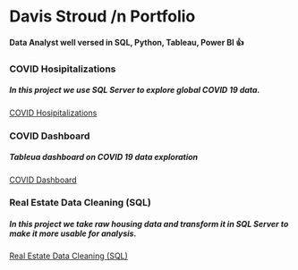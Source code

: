 # Davis Stroud /n Portfolio
#### Data Analyst well versed in SQL, Python, Tableau, Power BI 👍


### **COVID Hosipitalizations**
##### _In this project we use SQL Server to explore global COVID 19 data._
[COVID Hosipitalizations](https://github.com/DavisStroud/PortfolioProjects/blob/1565496498734279c5b24cb00e77aae75aafb8e1/COVID%20Hospitalizations%20&%20Vaccinations)

### **COVID Dashboard**
##### _Tableua dashboard on COVID 19 data exploration_

[COVID Dashboard](https://github.com/DavisStroud/PortfolioProjects/files/8064573/Dashboard.1.pdf)

### **Real Estate Data Cleaning (SQL)**
##### _In this project we take raw housing data and transform it in SQL Server to make it more usable for analysis._

[Real Estate Data Cleaning (SQL)](https://github.com/DavisStroud/PortfolioProjects/blob/1565496498734279c5b24cb00e77aae75aafb8e1/Data%20Cleaning%20(SQL))
